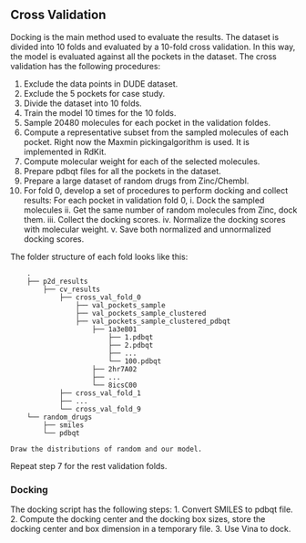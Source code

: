 ## Cross Validation
Docking is the main method used to evaluate the results. The dataset is divided into 10 folds and evaluated by a 10-fold cross validation. In this way, the model is evaluated against all the pockets in the dataset. The cross validation has the following procedures:
	
1. Exclude the data points in DUDE dataset. 
2. Exclude the 5 pockets for case study.
3. Divide the dataset into 10 folds.
4. Train the model 10 times for the 10 folds.
5. Sample 20480 molecules for each pocket in the validation foldes.
6. Compute a representative subset from the sampled molecules of each pocket. Right now the Maxmin pickingalgorithm is used. It is implemented in RdKit. 
7. Compute molecular weight for each of the selected molecules.
8. Prepare pdbqt files for all the pockets in the dataset.
9. Prepare a large dataset of random drugs from Zinc/Chembl.
10. For fold 0, develop a set of procedures to perform docking and collect results:
For each pocket in validation fold 0,
	i. Dock the sampled molecules
	ii. Get the same number of random molecules from Zinc, dock them.
	iii. Collect the docking scores.
	iv. Normalize the docking scores with molecular weight.
	v. Save both normalized and unnormalized docking scores.   

The folder structure of each fold looks like this:
```
    .
    ├── p2d_results      
        ├── cv_results
            ├── cross_val_fold_0
				├── val_pockets_sample
				├── val_pockets_sample_clustered
				├── val_pockets_sample_clustered_pdbqt
					├── 1a3eB01
						├── 1.pdbqt
						├── 2.pdbqt
		            	├── ...
            			└── 100.pdbqt
					├── 2hr7A02
					├── ...
					└──	8icsC00
            ├── cross_val_fold_1
            ├── ...
            └── cross_val_fold_9
	└──	random_drugs
		├── smiles
		└── pdbqt
```
	Draw the distributions of random and our model.
Repeat step 7 for the rest validation folds.

### Docking
The docking script has the following steps:
	1. Convert SMILES to pdbqt file.
	2. Compute the docking center and the docking box sizes, store the docking center and box dimension in a temporary file.
    3. Use Vina to dock.